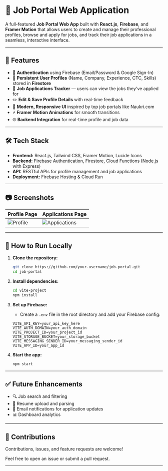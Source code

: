 # 🚀 Job Portal Web Application

A full-featured **Job Portal Web App** built with **React.js**, **Firebase**, and **Framer Motion** that allows users to create and manage their professional profiles, browse and apply for jobs, and track their job applications in a seamless, interactive interface.

---

## 🌟 Features

* 🔐 **Authentication** using Firebase (Email/Password & Google Sign-In)
* 👤 **Persistent User Profiles** (Name, Company, Experience, CTC, Skills) stored in **Firestore**
* 📄 **Job Applications Tracker** — users can view the jobs they've applied for
* ✏️ **Edit & Save Profile Details** with real-time feedback
* 🎨 **Modern, Responsive UI** inspired by top job portals like Naukri.com
* ⚡ **Framer Motion Animations** for smooth transitions
* 🌐 **Backend Integration** for real-time profile and job data

---

## 🛠 Tech Stack

* **Frontend:** React.js, Tailwind CSS, Framer Motion, Lucide Icons
* **Backend:** Firebase Authentication, Firestore, Cloud Functions (Node.js with Express)
* **API:** RESTful APIs for profile management and job applications
* **Deployment:** Firebase Hosting & Cloud Run

---

## 📷 Screenshots

| Profile Page                   | Applications Page                   |
| ------------------------------ | ----------------------------------- |
| ![Profile](link-to-screenshot) | ![Applications](link-to-screenshot) |

---

## 🚧 How to Run Locally

1. **Clone the repository:**

   ```bash
   git clone https://github.com/your-username/job-portal.git
   cd job-portal
   ```

2. **Install dependencies:**

   ```bash
   cd vite-project
   npm install
   ```

3. **Set up Firebase:**

   * Create a `.env` file in the root directory and add your Firebase config:

   ```env
   VITE_API_KEY=your_api_key_here
   VITE_AUTH_DOMAIN=your_auth_domain
   VITE_PROJECT_ID=your_project_id
   VITE_STORAGE_BUCKET=your_storage_bucket
   VITE_MESSAGING_SENDER_ID=your_messaging_sender_id
   VITE_APP_ID=your_app_id
   ```

4. **Start the app:**

   ```bash
   npm start
   ```

---

## ✅ Future Enhancements

* 🔍 Job search and filtering
* 📄 Resume upload and parsing
* 📨 Email notifications for application updates
* 📊 Dashboard analytics

---

## 🙌 Contributions

Contributions, issues, and feature requests are welcome!

Feel free to open an issue or submit a pull request.

---

